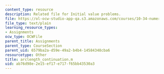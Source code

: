 ```yaml
---
content_type: resource
description: Related file for Initial value problems.
file: https://ol-ocw-studio-app-qa.s3.amazonaws.com/courses/10-34-numerical-methods-applied-to-chemical-engineering-fall-2005/ab76d98e2e15ef17e717f65bb43530a3_arclength_continuation.m
file_type: text/plain
learning_resource_types:
- Assignments
ocw_type: OCWFile
parent_title: Assignments
parent_type: CourseSection
parent_uid: 6579ba2a-d59e-49a2-b4b4-14584348cba6
resourcetype: Other
title: arclength_continuation.m
uid: ab76d98e-2e15-ef17-e717-f65bb43530a3
---
```

